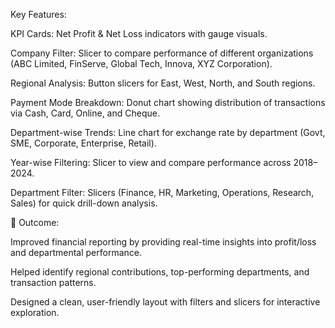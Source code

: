 Key Features:

KPI Cards: Net Profit & Net Loss indicators with gauge visuals.

Company Filter: Slicer to compare performance of different organizations (ABC Limited, FinServe, Global Tech, Innova, XYZ Corporation).

Regional Analysis: Button slicers for East, West, North, and South regions.

Payment Mode Breakdown: Donut chart showing distribution of transactions via Cash, Card, Online, and Cheque.

Department-wise Trends: Line chart for exchange rate by department (Govt, SME, Corporate, Enterprise, Retail).

Year-wise Filtering: Slicer to view and compare performance across 2018–2024.

Department Filter: Slicers (Finance, HR, Marketing, Operations, Research, Sales) for quick drill-down analysis.

🔹 Outcome:

Improved financial reporting by providing real-time insights into profit/loss and departmental performance.

Helped identify regional contributions, top-performing departments, and transaction patterns.

Designed a clean, user-friendly layout with filters and slicers for interactive exploration.
